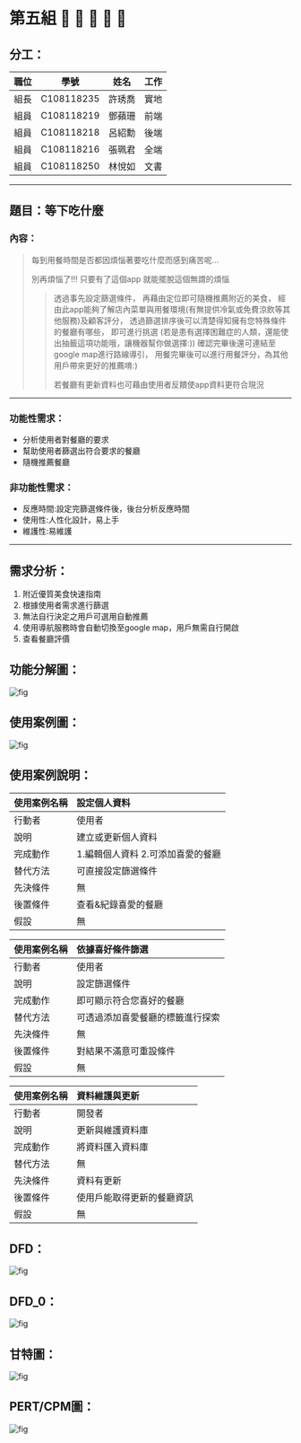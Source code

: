 # 第五組 🍕 🍝 🍲 🍛 🍜

## 分工：
| 職位 | 學號 | 姓名 | 工作 |
|:----:|:----:|:----:|:----:|
|組長 | C108118235 | 許琇喬 | 實地 |
|組員 | C108118219 | 鄧蘋珊 | 前端 |
|組員 | C108118218 | 呂紹勳 | 後端 |
|組員 | C108118216 | 張珮君 | 全端 |
|組員 | C108118250 | 林悅如 | 文書 |

***

## 題目：等下吃什麼
### 內容：
>每到用餐時間是否都因煩惱著要吃什麼而感到痛苦呢...
>
>別再煩惱了!!!
>只要有了這個app 就能擺脫這個無謂的煩惱
>
>>透過事先設定篩選條件，
再藉由定位即可隨機推薦附近的美食，
經由此app能夠了解店內菜單與用餐環境(有無提供冷氣或免費涼飲等其他服務)及顧客評分，
透過篩選排序後可以清楚得知擁有您特殊條件的餐廳有哪些，
即可進行挑選
(若是患有選擇困難症的人類，還能使出抽籤這項功能哦，讓機器幫你做選擇:))
確認完畢後還可連結至google map進行路線導引，
用餐完畢後可以進行用餐評分，為其他用戶帶來更好的推薦唷:)
>>
>>若餐廳有更新資料也可藉由使用者反饋使app資料更符合現況

***
### 功能性需求：
* 分析使用者對餐廳的要求
* 幫助使用者篩選出符合要求的餐廳
* 隨機推薦餐廳
### 非功能性需求：
* 反應時間:設定完篩選條件後，後台分析反應時間
* 使用性:人性化設計，易上手
* 維護性:易維護
***
## 需求分析：
1. 附近優質美食快速指南
2. 根據使用者需求進行篩選
3. 無法自行決定之用戶可選用自動推薦
4. 使用導航服務時會自動切換至google map，用戶無需自行開啟
5. 查看餐廳評價

## 功能分解圖：
![fig](FDD.png "FDD")
## 使用案例圖：
![fig](usecase.png "usecase")
## 使用案例說明：

| 使用案例名稱 | 設定個人資料 |
|:------------|:-----|
|行動者        | 使用者 |
|說明          |建立或更新個人資料|
|完成動作      | 1.編輯個人資料 2.可添加喜愛的餐廳 |
|替代方法      | 可直接設定篩選條件 |
|先決條件      | 無 |
|後置條件      | 查看&紀錄喜愛的餐廳 |
|假設          | 無 |

| 使用案例名稱 | 依據喜好條件篩選 |
|:------------|:-----|
|行動者        | 使用者 |
|說明          | 設定篩選條件 |
|完成動作      | 即可顯示符合您喜好的餐廳 |
|替代方法      | 可透過添加喜愛餐廳的標籤進行探索 |
|先決條件      | 無 |
|後置條件      | 對結果不滿意可重設條件 |
|假設          | 無 |

| 使用案例名稱 | 資料維護與更新 |
|:------------|:-----|
|行動者        | 開發者 |
|說明          | 更新與維護資料庫 |
|完成動作      | 將資料匯入資料庫 |
|替代方法      | 無 |
|先決條件      | 資料有更新 |
|後置條件      | 使用戶能取得更新的餐廳資訊 |
|假設          | 無 |

## DFD：
![fig](DFD.jpg "DFD")

## DFD_0：
![fig](DFD_0.jpg "DFD_0")

## 甘特圖：
![fig](gentt.png "gentt")
## PERT/CPM圖：
![fig](cpm.jpg "cpm")
